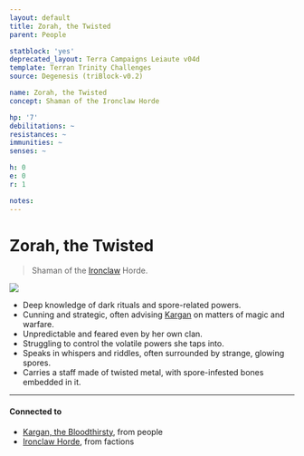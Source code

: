 ```yaml
---
layout: default
title: Zorah, the Twisted
parent: People

statblock: 'yes'
deprecated_layout: Terra Campaigns Leiaute v04d
template: Terran Trinity Challenges
source: Degenesis (triBlock-v0.2)

name: Zorah, the Twisted
concept: Shaman of the Ironclaw Horde

hp: '7'
debilitations: ~
resistances: ~
immunities: ~
senses: ~

h: 0
e: 0
r: 1

notes: 
---
```

# Zorah, the Twisted

> Shaman of the [Ironclaw](../factions/Ironclaw.md) Horde.

![](https://i.imgur.com/LMF5lPI.png)

- Deep knowledge of dark rituals and spore-related powers.
- Cunning and strategic, often advising [Kargan](Kargan.md) on matters of magic and warfare.
- Unpredictable and feared even by her own clan.
- Struggling to control the volatile powers she taps into.
- Speaks in whispers and riddles, often surrounded by strange, glowing spores.
- Carries a staff made of twisted metal, with spore-infested bones embedded in it.

---
#### Connected to

<!-- QueryToSerialize: LIST without ID "["+ title + "](https://terra-campaigns.github.io/"+ regexreplace(file.path, ".md", "") + ")" + ", from " + regexreplace(file.folder, "degenesis/", "") FROM ([[]]) OR outgoing([[]]) WHERE file.name != this.file.name SORT file.folder DESC -->
<!-- SerializedQuery: LIST without ID "["+ title + "](https://terra-campaigns.github.io/"+ regexreplace(file.path, ".md", "") + ")" + ", from " + regexreplace(file.folder, "degenesis/", "") FROM ([[]]) OR outgoing([[]]) WHERE file.name != this.file.name SORT file.folder DESC -->
- [Kargan, the Bloodthirsty](https://terra-campaigns.github.io/degenesis/people/Kargan), from people
- [Ironclaw Horde](https://terra-campaigns.github.io/degenesis/factions/Ironclaw), from factions
<!-- SerializedQuery END -->

